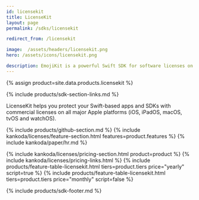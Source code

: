 ```yaml
---
id: licensekit
title: LicenseKit
layout: page
permalink: /sdks/licensekit

redirect_from: /licensekit

image:  /assets/headers/licensekit.png
hero: /assets/icons/licensekit.png

description: EmojiKit is a powerful Swift SDK for software licenses on all Apple platforms
---
```


{% assign product=site.data.products.licensekit %}

{% include products/sdk-section-links.md %}

LicenseKit helps you protect your Swift-based apps and SDKs with commercial licenses on all major Apple platforms (iOS, iPadOS, macOS, tvOS and watchOS).

{% include products/github-section.md %}
{% include kankoda/licenses/feature-section.html features=product.features %}
{% include kankoda/paper/hr.md %}

{% include kankoda/licenses/pricing-section.html product=product %}
{% include kankoda/licenses/pricing-links.html  %}
{% include products/feature-table-licensekit.html tiers=product.tiers price="yearly" script=true %}
{% include products/feature-table-licensekit.html tiers=product.tiers price="monthly" script=false %}

{% include products/sdk-footer.md %}